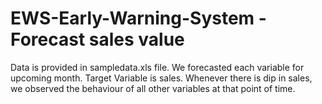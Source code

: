 # EWS-Early-Warning-System - Forecast sales value 

Data is provided in sampledata.xls file.
We forecasted each variable for upcoming month. Target Variable is sales. 
Whenever there is dip in sales, we observed the behaviour of all other variables at that point of time. 
